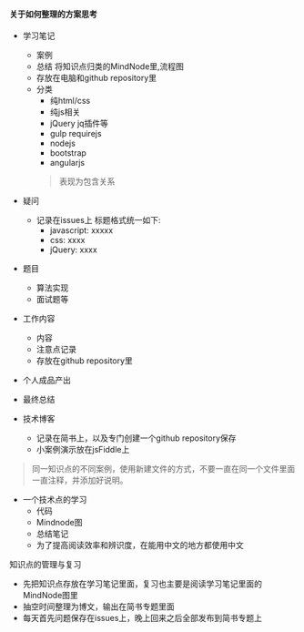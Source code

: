 #### 关于如何整理的方案思考
- 学习笔记
    + 案例
    + 总结 将知识点归类的MindNode里,流程图
    + 存放在电脑和github repository里
    + 分类
        * 纯html/css
        * 纯js相关
        * jQuery jq插件等
        * gulp requirejs
        * nodejs
        * bootstrap
        * angularjs
        > 表现为包含关系
- 疑问
    + 记录在issues上 标题格式统一如下:
        * javascript: xxxxx
        * css: xxxx
        * jQuery: xxxx

- 题目 
    + 算法实现
    + 面试题等

- 工作内容
    + 内容
    + 注意点记录
    + 存放在github repository里


- 个人成品产出

- 最终总结

- 技术博客
    + 记录在简书上，以及专门创建一个github repository保存
    + 小案例演示放在jsFiddle上

>同一知识点的不同案例，使用新建文件的方式，不要一直在同一个文件里面一直注释，并添加好说明。

- 一个技术点的学习
    + 代码
    + Mindnode图
    + 总结笔记
    + 为了提高阅读效率和辨识度，在能用中文的地方都使用中文

知识点的管理与复习
- 先把知识点存放在学习笔记里面，复习也主要是阅读学习笔记里面的MindNode图里
- 抽空时间整理为博文，输出在简书专题里面
- 每天首先问题保存在issues上，晚上回来之后全部发布到简书专题上
